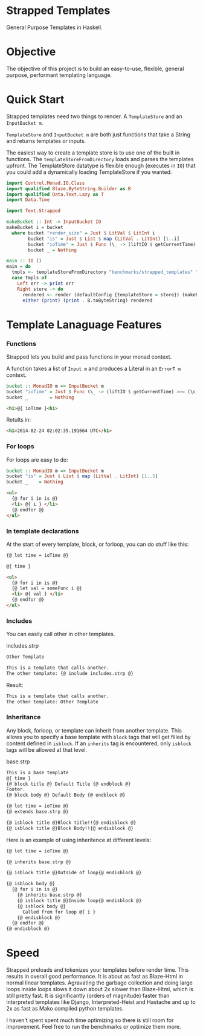 Strapped Templates
=================

General Purpose Templates in Haskell.

Objective
=========

The objective of this project is to build an easy-to-use, flexible, general purpose, performant templating language.

Quick Start
===========

Strapped templates need two things to render. A `TemplateStore` and an `InputBucket m`. 

`TemplateStore` and `InputBucket m` are both just functions that take a String and returns templates or inputs.

The easiest way to create a template store is to use one of the built in functions. The `templateStoreFromDirectory` loads and parses the templates upfront. The TemplateStore datatype is flexible enough (executes in `IO`) that you could add a dynamically loading TemplateStore if you wanted.

```haskell
import Control.Monad.IO.Class
import qualified Blaze.ByteString.Builder as B
import qualified Data.Text.Lazy as T
import Data.Time

import Text.Strapped

makeBucket :: Int -> InputBucket IO
makeBucket i = bucket
  where bucket "render_size" = Just $ LitVal $ LitInt i
        bucket "is" = Just $ List $ map (LitVal . LitInt) [1..i]
        bucket "ioTime" = Just $ Func (\_ -> (liftIO $ getCurrentTime) >>= (\c -> return $ LitText $ T.pack $ show c) )
        bucket _ = Nothing

main :: IO ()
main = do
  tmpls <- templateStoreFromDirectory "benchmarks/strapped_templates" ".strp"
  case tmpls of
    Left err -> print err
    Right store -> do
      rendered <- render (defaultConfig {templateStore = store}) (makeBucket 2) "big.strp"
      either (print) (print . B.toByteString) rendered
```

Template Lanaguage Features
===========================

### Functions
Strapped lets you build and pass functions in your monad context.

A function takes a list of `Input m` and produces a Literal in an `ErrorT m` context.

```haskell 
bucket :: MonadIO m => InputBucket m
bucket "ioTime" = Just $ Func (\_ -> (liftIO $ getCurrentTime) >>= (\c -> return $ packInput $ show c) )
bucket _        = Nothing
```

```html
<h1>@{ ioTime }<h1>
```

Retults in:

```html
<h1>2014-02-24 02:02:35.191664 UTC</h1>
```

### For loops

For loops are easy to do:

```haskell 
bucket :: MonadIO m => InputBucket m
bucket "is" = Just $ List $ map (LitVal . LitInt) [1..5]
bucket _    = Nothing
```

```html
<ul>
  {@ for i in is @}
  <li> @{ i } </li>
  {@ endfor @}
</ul>
```

### In template declarations

At the start of every template, block, or forloop, you can do stuff like this:

```html
{@ let time = ioTime @}

@{ time }

<ul>
  {@ for i in is @}
  {@ let val = someFunc i @}
  <li> @{ val } </li>
  {@ endfor @}
</ul>
```

### Includes

You can easily call other in other templates.

includes.strp
```html 
Other Template
```

```html
This is a template that calls another.
The other template: {@ include includes.strp @}
```

Result:

```html
This is a template that calls another.
The other template: Other Template
```


### Inheritance

Any block, forloop, or template can inherit from another template. This allows you to specify a base template with `block` tags that will get filled by content defined in `isblock`. If an `inherits` tag is encountered, only `isblock` tags will be allowed at that level. 

base.strp
```html
This is a base template
@{ time }
{@ block title @} Default Title {@ endblock @}
Footer.
{@ block body @} Default Body {@ endblock @}
```

```html
{@ let time = ioTime @}
{@ extends base.strp @}

{@ isblock title @}Block title!!{@ endisblock @}
{@ isblock title @}Block Body!!{@ endisblock @}
```

Here is an example of using inheritence at different levels:

```html
{@ let time = ioTime @}

{@ inherits base.strp @}

{@ isblock title @}Outside of loop{@ endisblock @}

{@ isblock body @}
  {@ for i in is @}
    {@ inherits base.strp @}
    {@ isblock title @}Inside loop{@ endisblock @}
    {@ isblock body @}
      Called from for loop @{ i }
    {@ endisblock @}
  {@ endfor @}
{@ endisblock @}
```

Speed
=====

Strapped preloads and tokenizes your templates before render time. This results in overall good performance. It is about as fast as Blaze-Html in normal linear templates. Agravating the garbage collection and doing large loops inside loops slows it down about 2x slower than Blaze-Html, which is still pretty fast. It is significantly (orders of magnitude) faster than interpreted templates like Django, Interpreted-Heist and Hastache and up to 2x as fast as Mako compiled python templates.

I haven't spent spent much time optimizing so there is still room for improvement. Feel free to run the benchmarks or optimize them more.